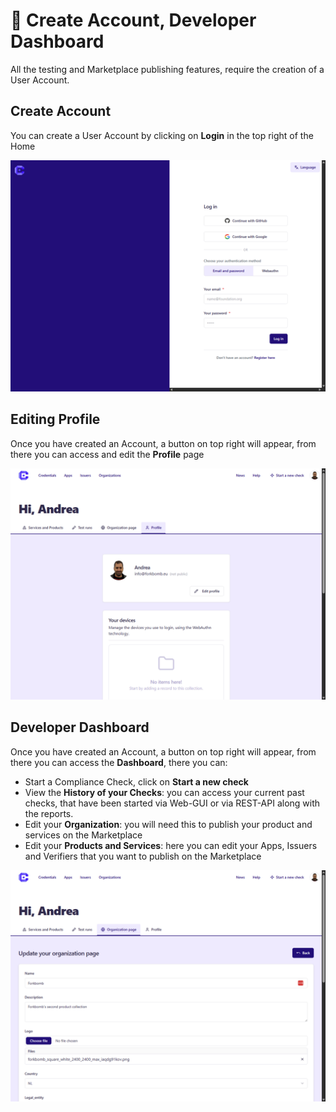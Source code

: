 # 👤 Create Account, Developer Dashboard

All the testing and Marketplace publishing features, require the creation of a User Account.

## Create Account
You can create a User Account by clicking on **Login** in the top right of the Home

![credimiCreateAccount](./images/credimiCreateAccount.png)

## Editing Profile
Once you have created an Account, a button on top right will appear, from there you can access and edit the **Profile** page

![credimiEditProfile](./images/credimiEditProfile.png)

## Developer Dashboard
Once you have created an Account, a button on top right will appear, from there you can access the **Dashboard**, there you can: 
- Start a Compliance Check, click on **Start a new check**
- View the **History of your Checks**: you can access your current past checks, that have been started via Web-GUI or via REST-API along with the reports.
- Edit your **Organization**: you will need this to publish your product and services on the Marketplace
- Edit your **Products and Services**: here you can edit your Apps, Issuers and Verifiers that you want to publish on the Marketplace

![credimiOrganizationEdit](./images/credimiOrganizationEdit.png)